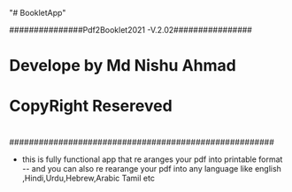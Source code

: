 "# BookletApp" 

###############Pdf2Booklet2021 -V.2.02################
#	       Develope by Md Nishu Ahmad                #
#           CopyRight Resereved                      #
#                                                    #
######################################################
- this is fully functional app that re aranges your pdf into printable format
-- and you can also re rearange your pdf into any language like english ,Hindi,Urdu,Hebrew,Arabic Tamil etc
